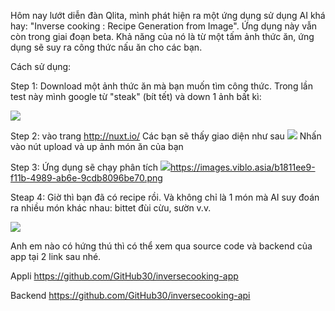 Hôm nay lướt diễn đàn Qlita, mình phát hiện ra một ứng dụng sử dụng AI khá hay: "Inverse cooking : Recipe Generation from Image".
Ứng dụng này vẫn còn trong giai đoạn beta. Khả năng của nó là từ một tấm ảnh thức ăn, ứng dụng sẽ suy ra công thức nấu ăn cho các bạn.

Cách sử dụng:


Step 1: Download một ảnh thức ăn mà bạn muốn tìm công thức.
Trong lần test này mình google từ "steak" (bít tết) và down 1 ảnh bất kì:

![](https://images.viblo.asia/38f3306a-6a08-4f16-917d-75782461047a.jpg)

Step 2: vào trang http://nuxt.io/
Các bạn sẽ thấy giao diện như sau
![](https://images.viblo.asia/f0b5eaaa-a003-4411-9375-6f151aa1144e.png)
Nhấn vào nút upload và up ảnh món ăn của bạn

Step 3: Ứng dụng sẽ chạy phân tích
![](https://images.viblo.asia/b1811ee9-f11b-4989-ab6e-9cdb8096be70.png)https://images.viblo.asia/b1811ee9-f11b-4989-ab6e-9cdb8096be70.png

Steap 4: Giờ thì bạn đã có recipe rồi.
Và không chỉ là 1 món mà AI suy đoán ra nhiều món khác nhau: bittet đùi cừu, sườn v.v.

![](https://images.viblo.asia/dd95d9c8-c29c-4806-ae88-23e851c1e492.png)


Anh em nào có hứng thú thì có thể xem qua source code và backend của app tại 2 link sau nhé.

Appli
https://github.com/GitHub30/inversecooking-app

Backend
https://github.com/GitHub30/inversecooking-api